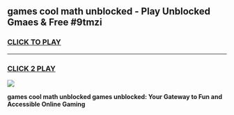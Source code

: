 
## games cool math unblocked - Play Unblocked Gmaes & Free #9tmzi
<h3>
<a href="https://news.freeplayer.one?title=games_cool_math_unblocked&ref=24F">CLICK TO PLAY</a></h3>
<hr>

<h3>
<a href="https://news.freeplayer.one?title=games_cool_math_unblocked&ref=24F">CLICK 2 PLAY</a>
  
</h3>

<a href="https://news.freeplayer.one?title=games_cool_math_unblocked&ref=24F/"><img src="https://clearcache.store/games.png"></a>


**games cool math unblocked games unblocked: Your Gateway to Fun and Accessible Online Gaming**
